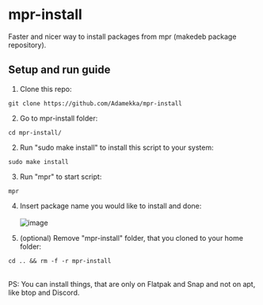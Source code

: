 # mpr-install
Faster and nicer way to install packages from mpr (makedeb package repository).

## Setup and run guide

1. Clone this repo:<br />
```
git clone https://github.com/Adamekka/mpr-install
```
2. Go to mpr-install folder:
```
cd mpr-install/
```
2. Run "sudo make install" to install this script to your system:<br />
```
sudo make install
```
3. Run "mpr" to start script:<br />
```
mpr
```
4. Insert package name you would like to install and done:<br /><br />
![image](https://user-images.githubusercontent.com/68786400/177309057-252afe1d-da57-4fc9-b11d-bd8e9ee01138.png)

5. (optional) Remove "mpr-install" folder, that you cloned to your home folder:
```
cd .. && rm -f -r mpr-install
```
<br />
PS: You can install things, that are only on Flatpak and Snap and not on apt, like btop and Discord.
